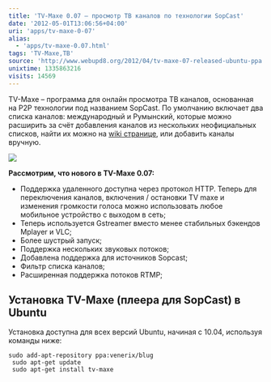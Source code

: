 ```yaml
---
title: 'TV-Maxe 0.07 – просмотр ТВ каналов по технологии SopCast'
date: '2012-05-01T13:06:56+04:00'
uri: 'apps/tv-maxe-0-07'
alias: 
  - 'apps/tv-maxe-0.07.html'
tags: 'TV-Maxe,ТВ'
source: 'http://www.webupd8.org/2012/04/tv-maxe-07-released-ubuntu-ppa.html'
unixtime: 1335863216
visits: 14569
---
```

TV-Maxe – программа для онлайн просмотра ТВ каналов, основанная на P2P технологии под названием SopCast. По умолчанию включает два списка каналов: международный и Румынский, которые можно расширить за счёт добавления каналов из нескольких неофициальных списков, найти их можно на [wiki странице](http://code.google.com/p/tv-maxe/wiki/ChannelLists), или добавить каналы вручную.

[![](img/2012/05/01/13-00/tv-maxe-7131193639-o.jpg)](img/2012/05/01/13-00/tv-maxe-7131193639-o.jpg)

**Рассмотрим, что нового в TV-Maxe 0.07:**

*   Поддержка удаленного доступна через протокол HTTP. Теперь для переключения каналов, включения / остановки TV maxe и изменения громкости голоса можно использовать любое мобильное устройство с выходом в сеть;
*   Теперь используется Gstreamer вместо менее стабильных бэкендов Mplayer и VLC;
*   Более шустрый запуск;
*   Поддержка нескольких звуковых потоков;
*   Добавлена поддержка для источников Sopcast;
*   Фильтр списка каналов;
*   Расширенная поддержка потоков RTMP;

## Установка TV-Maxe (плеера для SopCast) в Ubuntu

Установка доступна для всех версий Ubuntu, начиная с 10.04, используя команды ниже:

```
sudo add-apt-repository ppa:venerix/blug
 sudo apt-get update
 sudo apt-get install tv-maxe
```
